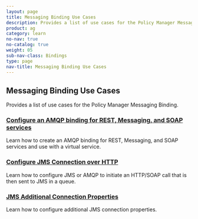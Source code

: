 ```yaml
---
layout: page
title: Messaging Binding Use Cases
description: Provides a list of use cases for the Policy Manager Messaging Binding.
product: ag
category: learn
no-nav: true
no-catalog: true
weight: 05
sub-nav-class: Bindings
type: page
nav-title: Messaging Binding Use Cases
---
```


<h2 name="top">Messaging Binding Use Cases</h2>

Provides a list of use cases for the Policy Manager Messaging Binding.

<div class = "divider1"></div>

### [Configure an AMQP binding for REST, Messaging, and SOAP services](config_amqp_binding_rest_messaging_soap.html)
Learn how to create an AMQP binding for REST, Messaging, and SOAP services and use with a virtual service.

<div class = "divider1"></div>

### [Configure JMS Connection over HTTP](jms_connection_over_http.html)
Learn how to configure JMS or AMQP to initiate an HTTP/SOAP call that is then sent to JMS in a queue. 

<div class = "divider1"></div>

### [JMS Additional Connection Properties](jms_additional_connection_properties.html)
Learn how to configure additional JMS connection properties.

<div class = "divider1"></div>


